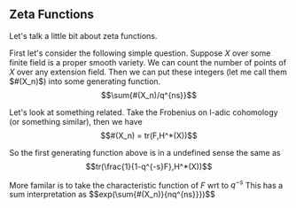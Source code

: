 ## Zeta Functions

Let's talk a little bit about zeta functions.

First let's consider the following simple question. Suppose $X$ over some finite field is a proper smooth variety. We can count the number of points of $X$ over any extension field. Then we can put these integers (let me call them $#(X_n)$) into some generating function.
$$\sum{#(X_n)/q^{ns}}$$

Let's look at something related. Take the Frobenius on l-adic cohomology (or something similar), then we have 
$$#(X_n) = tr(F,H^*(X))$$

So the first generating function above is in a undefined sense the same as 
$$tr(\frac{1}{1-q^{-s}F},H^*(X))$$

More familar is to take the characteristic function of $F$ wrt to $q^{-s}$
This has a sum interpretation as
$$exp(\sum{#(X_n)}{nq^{ns}}})$$
